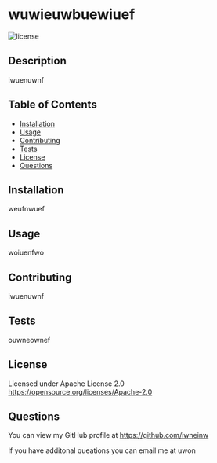 # wuwieuwbuewiuef

  ![license](https://img.shields.io/static/v1?label=license&message=Apache&color=brightgreen)
 
 ## Description
 iwuenuwnf
 
 ## Table of Contents
 
 * [Installation](#installation)
 * [Usage](#usage)
 * [Contributing](#Contributing)
 * [Tests](#Tests)
 * [License](#License)
 * [Questions](#Questions)
 
 ## Installation
 weufnwuef
 
 ## Usage
 woiuenfwo
 
 ## Contributing
 iwuenuwnf
 
 ## Tests
 ouwneownef
 
 ## License
Licensed under Apache License 2.0
https://opensource.org/licenses/Apache-2.0
 
 ## Questions
 You can view my GitHub profile at https://github.com/iwneinw
 
 If you have additonal queations you can email me at uwon 